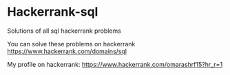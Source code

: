 # Hackerrank-sql
Solutions of all sql hackerrank problems

You can solve these problems on hackerrank
https://www.hackerrank.com/domains/sql

My profile on hackerrank: 
https://www.hackerrank.com/omarashrf15?hr_r=1
